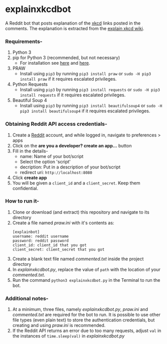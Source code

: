 # explainxkcdbot
A Reddit bot that posts explanation of the [xkcd](https://www.xkcd.com/) links posted in the comments. The explanation is extracted from the [explain xkcd wiki](http://explainxkcd.com).

### Requirements-
1. Python 3
2. pip for Python 3 (recommended, but not necessary)
   * For installation see [here](https://packaging.python.org/guides/installing-using-linux-tools/#installing-pip-setuptools-wheel-with-linux-package-managers) and [here](https://pip.pypa.io/en/stable/installing/).
2. PRAW
   * Install using `pip3` by running `pip3 install praw` or `sudo -H pip3 install praw` if it requires escalated privileges.
3. Python Requests
   * Install using `pip3` by running `pip3 install requests` or `sudo -H pip3 install requests` if it requires escalated privileges.
4. Beautiful Soup 4
   * Install using `pip3` by running `pip3 install beautifulsoup4` or `sudo -H pip3 install beautifulsoup4` if it requires escalated privileges.


### Obtaining Reddit API access credentials-
1. Create a [Reddit](https://www.reddit.com/) account, and while logged in, navigate to preferences > apps
2. Click on the **are you a developer? create an app...** button
3. Fill in the details-
    * name: Name of your bot/script
    * Select the option 'script'
    * decription: Put in a description of your bot/script
    * redirect uri: `http://localhost:8080`
4. Click **create app**
5. You will be given a `client_id` and a `client_secret`. Keep them confidential.

### How to run it-
1. Clone or download (and extract) this repository and navigate to its directory
2. Create a file named *praw.ini* with it's contents as:
    ```
    [explainbot]
    username: reddit username
    password: reddit password
    client_id: client_id that you got
    client_secret: client_secret that you got
    ```
3. Create a blank text file named *commented.txt* inside the project directory
4. In *explainxkcdbot.py*, replace the value of `path` with the location of your *commented.txt*.
5. Run the command `python3 explainxkcdbot.py` in the Terminal to run the bot.

### Additional notes-
1. At a minimum, three files, namely *explainxkcdbot.py*, *praw.ini* and *commented.txt* are required for the bot to run. It is possible to use other file types (even plain text) to store the authentication credentials, but creating and using *praw.ini* is recommended.
2. If the Reddit API returns an error due to too many requests, adjust `val` in the instances of `time.sleep(val)` in *explainxkcdbot.py*
